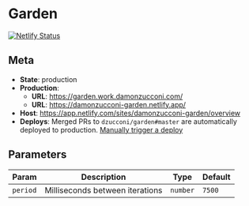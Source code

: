 # Garden

[![Netlify Status](https://api.netlify.com/api/v1/badges/00f8cb80-3a7b-4948-8077-2fbdb988fcc8/deploy-status)](https://app.netlify.com/sites/damonzucconi-garden/deploys)

## Meta

- **State**: production
- **Production**:
  - **URL**: https://garden.work.damonzucconi.com/
  - **URL**: https://damonzucconi-garden.netlify.app/
- **Host**: https://app.netlify.com/sites/damonzucconi-garden/overview
- **Deploys**: Merged PRs to `dzucconi/garden#master` are automatically deployed to production. [Manually trigger a deploy](https://app.netlify.com/sites/damonzucconi-garden/deploys)

## Parameters

| Param    | Description                     | Type     | Default |
| -------- | ------------------------------- | -------- | ------- |
| `period` | Milliseconds between iterations | `number` | `7500`  |
